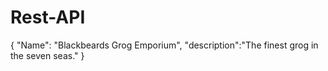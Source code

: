 # Rest-API

{
"Name": "Blackbeards Grog Emporium",
"description":"The finest grog in the seven seas."
}
